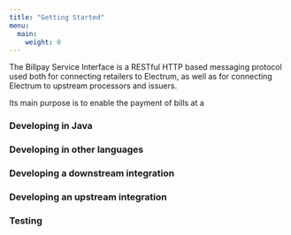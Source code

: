 ```yaml
---
title: "Getting Started"
menu:
  main:
    weight: 0
---
```


The Billpay Service Interface is a RESTful HTTP based messaging protocol used both for connecting retailers to Electrum, as well as for connecting Electrum to upstream processors and issuers.

Its main purpose is to enable the payment of bills at a


### Developing in Java


### Developing in other languages


### Developing a downstream integration


### Developing an upstream integration


### Testing
